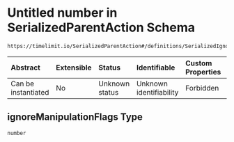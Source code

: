 # Untitled number in SerializedParentAction Schema

```txt
https://timelimit.io/SerializedParentAction#/definitions/SerializedIgnoreManipulationAction/properties/ignoreManipulationFlags
```

| Abstract            | Extensible | Status         | Identifiable            | Custom Properties | Additional Properties | Access Restrictions | Defined In                                                                                        |
| :------------------ | :--------- | :------------- | :---------------------- | :---------------- | :-------------------- | :------------------ | :------------------------------------------------------------------------------------------------ |
| Can be instantiated | No         | Unknown status | Unknown identifiability | Forbidden         | Allowed               | none                | [SerializedParentAction.schema.json\*](SerializedParentAction.schema.json "open original schema") |

## ignoreManipulationFlags Type

`number`
